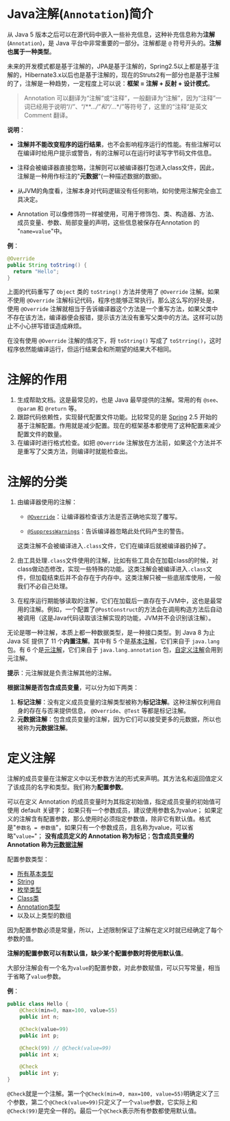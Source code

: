 # Java注解(`Annotation`)简介

从 Java 5 版本之后可以在源代码中嵌入一些补充信息，这种补充信息称为**注解**(`Annotation`)，是 Java 平台中非常重要的一部分。注解都是 `@` 符号开头的。**注解也属于一种类型**。

未来的开发模式都是基于注解的，JPA是基于注解的，Spring2.5以上都是基于注解的，Hibernate3.x以后也是基于注解的，现在的Struts2有一部分也是基于注解的了，注解是一种趋势，一定程度上可以说：**框架 = 注解 + 反射 + 设计模式**。

> Annotation 可以翻译为“注解”或“注释”，一般翻译为“注解”，因为“注释”一词已经用于说明“//”、“/**...*/”和“/*...*/”等符号了，这里的“注释”是英文 Comment 翻译。

**说明**：

- **注解并不能改变程序的运行结果**，也不会影响程序运行的性能。有些注解可以在编译时给用户提示或警告，有的注解可以在运行时读写字节码文件信息。

- 注释会被编译器直接忽略，注解则可以被编译器打包进入class文件，因此，注解是一种用作标注的"**元数据**"(一种描述数据的数据)。

- 从JVM的角度看，注解本身对代码逻辑没有任何影响，如何使用注解完全由工具决定。

- Annotation 可以像修饰符一样被使用，可用于修饰包、类、构造器、方法、成员变量、参数、局部变量的声明，这些信息被保存在Annotation 的 "`name=value`"中。

**例**：

```java
@Override
public String toString() {
  return "Hello";
}
```

上面的代码重写了 `Object` 类的 `toString()` 方法并使用了 `@Override` 注解。如果不使用 `@Override` 注解标记代码，程序也能够正常执行。那么这么写的好处是，使用 `@Override` 注解就相当于告诉编译器这个方法是一个重写方法，如果父类中不存在该方法，编译器便会报错，提示该方法没有重写父类中的方法。这样可以防止不小心拼写错误造成麻烦。

在没有使用 `@Override` 注解的情况下，将 `toString()` 写成了 `toStrring()`，这时程序依然能编译运行，但运行结果会和所期望的结果大不相同。

# 注解的作用

1. 生成帮助文档。这是最常见的，也是 Java 最早提供的注解。常用的有 `@see`、`@param` 和 `@return` 等。
2. 跟踪代码依赖性，实现替代配置文件功能。比较常见的是 [Spring](../../../JavaEE/Frame/Spring/README.md) 2.5 开始的基于注解配置。作用就是减少配置。现在的框架基本都使用了这种配置来减少配置文件的数量。
3. 在编译时进行格式检查。如把 `@Override` 注解放在方法前，如果这个方法并不是重写了父类方法，则编译时就能检查出。

# 注解的分类

1. 由编译器使用的注解：

   - [`@Override`](Built_in/Basic/Override)：让编译器检查该方法是否正确地实现了覆写。

   - [`@SuppressWarnings`](Built_in/Basic/SuppressWarnings.md)：告诉编译器忽略此处代码产生的警告。

   这类注解不会被编译进入`.class`文件，它们在编译后就被编译器扔掉了。

2. 由工具处理`.class`文件使用的注解，比如有些工具会在加载class的时候，对class做动态修改，实现一些特殊的功能。这类注解会被编译进入`.class`文件，但加载结束后并不会存在于内存中。这类注解只被一些底层库使用，一般我们不必自己处理。

3. 在程序运行期能够读取的注解，它们在加载后一直存在于JVM中，这也是最常用的注解。例如，一个配置了`@PostConstruct`的方法会在调用构造方法后自动被调用（这是Java代码读取该注解实现的功能，JVM并不会识别该注解）。

无论是哪一种注解，本质上都一种数据类型，是一种接口类型。到 Java 8 为止 Java SE 提供了 11 个**内置注解**。其中有 5 个是[基本注解](Built_in/Basic/README.md)，它们来自于 `java.lang` 包。有 6 个是[元注解](Built_in/Meta/README.md)，它们来自于 `java.lang.annotation` 包，[自定义注解](annotation_custom.md)会用到元注解。

**提示**：元注解就是负责注解其他的注解。

**根据注解是否包含成员变量**，可以分为如下两类：

1. **标记注解**：没有定义成员变量的注解类型被称为**标记注解**。这种注解仅利用自身的存在与否来提供信息， `@Override`、`@Test` 等都是标记注解。
2. **元数据注解**：包含成员变量的注解，因为它们可以接受更多的元数据，所以也被称为**元数据注解**。

# 定义注解

注解的成员变量在注解定义中以无参数方法的形式来声明。其方法名和返回值定义 了该成员的名字和类型。我们称为**配置参数**。 

可以在定义 Annotation 的成员变量时为其指定初始值，指定成员变量的初始值可使用 default 关键字； 如果只有一个参数成员，建议使用参数名为value； 如果定义的注解含有配置参数，那么使用时必须指定参数值，除非它有默认值。格式是"`参数名 = 参数值`"，如果只有一个参数成员，且名称为value，可以省略"`value=`"； **没有成员定义的 Annotation 称为标记**；**包含成员变量的 Annotation 称为[元数据注解](Built_in/Meta/README.md)** 

配置参数类型：

- [所有基本类型](../../Basis/Primitive_Types/README.md)
- [String](../Object_Oriented/Class/String/README.md)
- [枚举类型](../../Basis/Reference_Types/Enum/README.md)
- [Class类](../Object_Oriented/Class/README.md)
- [Annotation类型](./README.md)
- 以及以上类型的数组

因为配置参数必须是常量，所以，上述限制保证了注解在定义时就已经确定了每个参数的值。

**注解的配置参数可以有默认值，缺少某个配置参数时将使用默认值**。

大部分注解会有一个名为`value`的配置参数，对此参数赋值，可以只写常量，相当于省略了`value`参数。

**例**：

```java
public class Hello {
    @Check(min=0, max=100, value=55)
    public int n;

    @Check(value=99)
    public int p;

    @Check(99) // @Check(value=99)
    public int x;

    @Check
    public int y;
}
```

`@Check`就是一个注解。第一个`@Check(min=0, max=100, value=55)`明确定义了三个参数，第二个`@Check(value=99)`只定义了一个`value`参数，它实际上和`@Check(99)`是完全一样的。最后一个`@Check`表示所有参数都使用默认值。